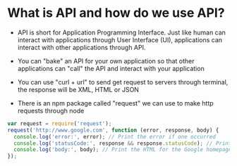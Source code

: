 # What is API and how do we use API?

* API is short for Application Programming Interface. Just like human  can interact with applications through User Interface (UI), applications can interact with other applications through API.

* You can "bake" an API for your own application so that other applications can "call" the API and interact with your application

* You can use "curl + url" to send get request to servers through terminal, the response will be XML, HTML or JSON

* There is an npm package called "request" we can use to make http requests through node

```js
var request = require('request');
request('http://www.google.com', function (error, response, body) {
  console.log('error:', error); // Print the error if one occurred
  console.log('statusCode:', response && response.statusCode); // Print the response status code if a response was received
  console.log('body:', body); // Print the HTML for the Google homepage.
});
```

